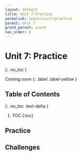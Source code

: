 ```yaml
---
layout: default
title: Unit 7 Practice
permalink: learn/unit7/practice
parent: Unit 7
grand_parent: Learn
nav_order: 4
---
```


<!-- prettier-ignore-start -->

# Unit 7: Practice

{: .no_toc }

Coming soon {: .label .label-yellow }

## Table of Contents

{: .no_toc .text-delta }

1. TOC {:toc}
 <!-- prettier-ignore-end -->

## Practice

## Challenges
